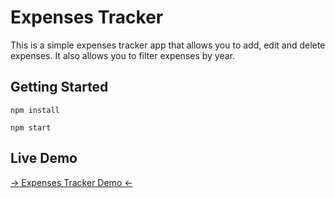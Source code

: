 # Expenses Tracker

This is a simple expenses tracker app that allows you to add, edit and delete expenses. It also allows you to filter expenses by year.

## Getting Started

```
npm install

npm start
```

## Live Demo

<a href="https://module1-expenses-tracker-597zc0i3j-abdelrahmanhassan1.vercel.app/" target="_blank"> -> Expenses Tracker Demo <- </a>
